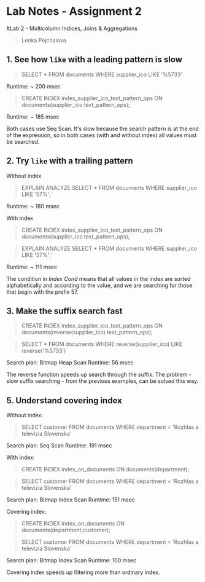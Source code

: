 ﻿# Lab Notes - Assignment 2

#Lab 2 - Multicolumn Indices, Joins & Aggregations
> Lenka Pejchalova

## 1. See how  `like`  with a leading pattern is slow

> SELECT * 
> FROM documents 
> WHERE supplier_ico 
> LIKE '%5733'

Runtime: ~ 200 msec

> CREATE INDEX index_supplier_ico_text_pattern_ops 
> ON documents(supplier_ico text_pattern_ops);

Runtime: ~ 185 msec

Both cases use Seq Scan. It's slow because the search pattern is at the end of the expression, so in both cases (with and without index) all values must be searched.


## 2. Try  `like`  with a trailing pattern

Without index
> EXPLAIN ANALYZE SELECT * 
> FROM documents 
> WHERE supplier_ico 
> LIKE '57%';`

Runtime: ~ 180 msec

With index
> CREATE INDEX index_supplier_ico_text_pattern_ops 
> ON documents(supplier_ico text_pattern_ops);

> EXPLAIN ANALYZE SELECT * 
> FROM documents 
> WHERE supplier_ico 
> LIKE '57%';`

Runtime: ~ 111 msec

The condition in _Index Cond_ means that all values in the index are sorted alphabetically and according to the value, and we are searching for those that begin with the prefix 57.


## 3. Make the suffix search fast

>CREATE INDEX index_supplier_ico_text_pattern_ops 
>ON documents(reverse(supplier_ico) text_pattern_ops);

>SELECT * 
>FROM documents 
>WHERE reverse(supplier_ico) 
>LIKE reverse('%5733')

Search plan: Bitmap Heap Scan 
Runtime: 56 msec

The reverse function speeds up search through the suffix. The problem - slow suffix searching - from the previous examples, can be solved this way.

## 5. Understand covering index

Without index:
> SELECT customer 
> FROM documents 
> WHERE department = 'Rozhlas a televizia Slovenska'

Search plan: Seq Scan 
Runtime: 191 msec

With index:
> CREATE INDEX index_on_documents 
> ON documents(department);

>SELECT customer 
>FROM documents 
>WHERE department = 'Rozhlas a televizia Slovenska'

Search plan: Bitmap Index Scan 
Runtime: 151 msec

Covering index: 
>CREATE INDEX index_on_documents
ON documents(department,customer);

>SELECT customer 
>FROM documents 
>WHERE department = 'Rozhlas a televizia Slovenska'

Search plan: Bitmap Index Scan 
Runtime: 100 msec

Covering index speeds up filtering more than ordinary index. 
